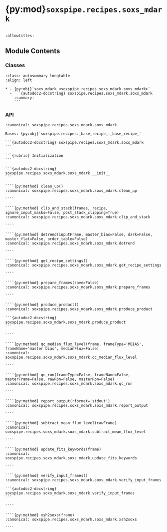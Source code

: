 # {py:mod}`soxspipe.recipes.soxs_mdark`

```{py:module} soxspipe.recipes.soxs_mdark
```

```{autodoc2-docstring} soxspipe.recipes.soxs_mdark
:allowtitles:
```

## Module Contents

### Classes

````{list-table}
:class: autosummary longtable
:align: left

* - {py:obj}`soxs_mdark <soxspipe.recipes.soxs_mdark.soxs_mdark>`
  - ```{autodoc2-docstring} soxspipe.recipes.soxs_mdark.soxs_mdark
    :summary:
    ```
````

### API

`````{py:class} soxs_mdark(log, settings=False, inputFrames=[], verbose=False, overwrite=False)
:canonical: soxspipe.recipes.soxs_mdark.soxs_mdark

Bases: {py:obj}`soxspipe.recipes._base_recipe_._base_recipe_`

```{autodoc2-docstring} soxspipe.recipes.soxs_mdark.soxs_mdark
```

```{rubric} Initialization
```

```{autodoc2-docstring} soxspipe.recipes.soxs_mdark.soxs_mdark.__init__
```

````{py:method} clean_up()
:canonical: soxspipe.recipes.soxs_mdark.soxs_mdark.clean_up

````

````{py:method} clip_and_stack(frames, recipe, ignore_input_masks=False, post_stack_clipping=True)
:canonical: soxspipe.recipes.soxs_mdark.soxs_mdark.clip_and_stack

````

````{py:method} detrend(inputFrame, master_bias=False, dark=False, master_flat=False, order_table=False)
:canonical: soxspipe.recipes.soxs_mdark.soxs_mdark.detrend

````

````{py:method} get_recipe_settings()
:canonical: soxspipe.recipes.soxs_mdark.soxs_mdark.get_recipe_settings

````

````{py:method} prepare_frames(save=False)
:canonical: soxspipe.recipes.soxs_mdark.soxs_mdark.prepare_frames

````

````{py:method} produce_product()
:canonical: soxspipe.recipes.soxs_mdark.soxs_mdark.produce_product

```{autodoc2-docstring} soxspipe.recipes.soxs_mdark.soxs_mdark.produce_product
```

````

````{py:method} qc_median_flux_level(frame, frameType='MBIAS', frameName='master bias', medianFlux=False)
:canonical: soxspipe.recipes.soxs_mdark.soxs_mdark.qc_median_flux_level

````

````{py:method} qc_ron(frameType=False, frameName=False, masterFrame=False, rawRon=False, masterRon=False)
:canonical: soxspipe.recipes.soxs_mdark.soxs_mdark.qc_ron

````

````{py:method} report_output(rformat='stdout')
:canonical: soxspipe.recipes.soxs_mdark.soxs_mdark.report_output

````

````{py:method} subtract_mean_flux_level(rawFrame)
:canonical: soxspipe.recipes.soxs_mdark.soxs_mdark.subtract_mean_flux_level

````

````{py:method} update_fits_keywords(frame)
:canonical: soxspipe.recipes.soxs_mdark.soxs_mdark.update_fits_keywords

````

````{py:method} verify_input_frames()
:canonical: soxspipe.recipes.soxs_mdark.soxs_mdark.verify_input_frames

```{autodoc2-docstring} soxspipe.recipes.soxs_mdark.soxs_mdark.verify_input_frames
```

````

````{py:method} xsh2soxs(frame)
:canonical: soxspipe.recipes.soxs_mdark.soxs_mdark.xsh2soxs

````

`````

